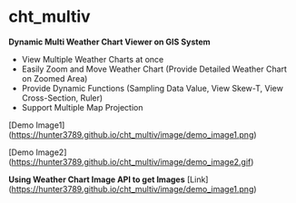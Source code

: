 # cht_multiv
**Dynamic Multi Weather Chart Viewer on GIS System**
- View Multiple Weather Charts at once
- Easily Zoom and Move Weather Chart (Provide Detailed Weather Chart on Zoomed Area)
- Provide Dynamic Functions (Sampling Data Value, View Skew-T, View Cross-Section, Ruler)
- Support Multiple Map Projection

[Demo Image1] (https://hunter3789.github.io/cht_multiv/image/demo_image1.png)

[Demo Image2] (https://hunter3789.github.io/cht_multiv/image/demo_image2.gif)

**Using Weather Chart Image API to get Images**
[Link] (https://hunter3789.github.io/cht_multiv/image/demo_image1.png)

